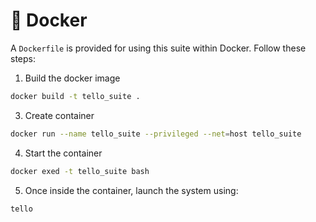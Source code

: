 # 🐋 Docker

A `Dockerfile` is provided for using this suite within Docker. Follow these steps:

1. Build the docker image

```sh
docker build -t tello_suite .
```

3. Create container

```sh
docker run --name tello_suite --privileged --net=host tello_suite
```

4. Start the container

```sh
docker exed -t tello_suite bash
```

5. Once inside the container, launch the system using:

```sh
tello
```
